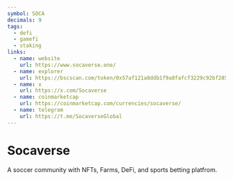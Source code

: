 ```yaml
---
symbol: SOCA
decimals: 9
tags:
  - defi
  - gamefi
  - staking
links:
  - name: website
    url: https://www.socaverse.one/
  - name: explorer
    url: https://bscscan.com/token/0x57af121a8ddb1f9a8fafcf3229c92bf2856a8a29
  - name: x
    url: https://x.com/Socaverse
  - name: coinmarketcap
    url: https://coinmarketcap.com/currencies/socaverse/
  - name: telegram
    url: https://t.me/SocaverseGlobal
---
```


# Socaverse

A soccer community with NFTs, Farms, DeFi, and sports betting platfrom.
